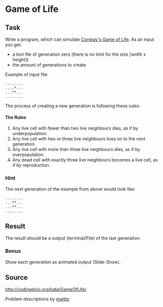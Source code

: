 # Game of Life

## Task
Write a program, which can simulate [Conway's Game of Life](https://en.wikipedia.org/wiki/Conway%27s_Game_of_Life).
As an input you get:
* a text file of generation zero (there is no limit for the size [width x height])
* the amount of generations to create

Example of input file:
```
........
....*...
...**...
........
```
The process of creating a new generation is following these rules:

#### The Rules
1. Any live cell with fewer than two live neighbours dies, as if by underpopulation.
2. Any live cell with two or three live neighbours lives on to the next generation.
3. Any live cell with more than three live neighbours dies, as if by overpopulation.
4. Any dead cell with exactly three live neighbours becomes a live cell, as if by reproduction.

### Hint
The next generation of the example from above would look like:
```
........
...**...
...**...
........
```

## Result
The result should be a output (terminal/File) of the last generation.

### Bonus
Show each generation as animated output (Slide-Show).

## Source
http://codingdojo.org/kata/GameOfLife/

Problem descriptions by [mwttg](https://github.com/mwttg/code-katas-scala/blob/master/kata_2019-09-game-of-life/readme.md).
